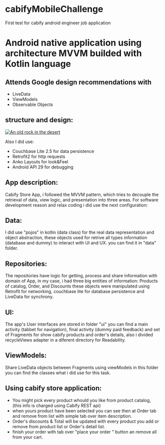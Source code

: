 # cabifyMobileChallenge
First test for cabify android engineer job application

# Android native application using architecture MVVM builded with Kotlin language

## Attends Google design recommendations with
- LiveData
- ViewModels
- Observable Objects

## structure and design:
[![An old rock in the desert](https://miro.medium.com/max/567/1*4EgdWEoVDFtQxQiU9Dk-eg.png)](https://medium.com/m)

Also I did use:

- Couchbase Lite 2.5 for data persistence
- Retrofit2 for http requests
- Anko Layouts for look&Feel
- Android API 29 for debugging

## App description:
Cabify Store App, i followed the MVVM pattern, which tries to decouple the retrieval of data, view logic, and presentation into three areas. For software development reason and relax coding i did use the next configuration:

## Data:
I did use "pojos" in kotlin (data class) for the real data representation and object abstraction, these objects used for retrive all types information (database and dummy) to interact with UI and UX. you can find it in "data" folder.

## Repositories:
The repositories have logic for getting, process and share information with domain of App, in my case, i had three big entities of
information: Products of catalog, Order, and Discounts these objects were manipulated using Retrofit for networking, couchbase lite for database persistence and LiveData for synchrony. 

## UI:
The app's User interfaces are stored in folder "ui" you can find a main activity (tabbet for navigation), final activity (dummy paid feedback) and set of Fragments for show cabify products and order's details, also i divided recycleViews adapter in a diferent directory for Readability. 

## ViewModels:
Share LiveData objects between Fragments using viewModels in this folder you can find the classes what i did use for this task.

## Using cabify store application:

- You might pick every product whould you like from  product catalog, (this info is charged using Cabify REST api)
- when yours product have been selected you can see then at Order tab and remove from list with simple tab over item description.
- Order's discounts & Total will be updated with every product you add or remove from product list or Order's detail list.
- finish your order with tab over "place your order " button an remove all from your cart.